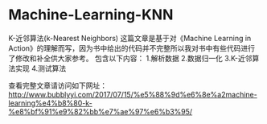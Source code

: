 # Machine-Learning-KNN
K-近邻算法(k-Nearest Neighbors)
这篇文章是基于对《Machine Learning in Action》的理解而写，因为书中给出的代码并不完整所以我对书中有些代码进行了修改和补全供大家参考。
包含以下内容：
  1.解析数据
  2.数据归一化
  3.K-近邻算法实现
  4.测试算法
  
查看完整文章请访问如下网址：
http://www.bubblyyi.com/2017/07/15/%e5%88%9d%e6%8e%a2machine-learning%e4%b8%80-k-%e8%bf%91%e9%82%bb%e7%ae%97%e6%b3%95/
